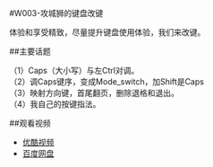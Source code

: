 #W003-攻城狮的键盘改键

体验和享受精致，尽量提升键盘使用体验，我们来改键。  

##主要话题

（1）Caps（大小写）与左Ctrl对调。  
（2）调Caps键序，变成Mode_switch，加Shift是Caps  
（3）映射方向键，首尾翻页，删除退格和退出。  
（4）我自己的按键指法。

##观看视频

  * [优酷视频](http://v.youku.com/v_show/id_XNzkzMDgyMjUy.html)
  * [百度网盘](http://pan.baidu.com/share/link?shareid=4181410589&uk=1380913564&fid=401028855718447)
